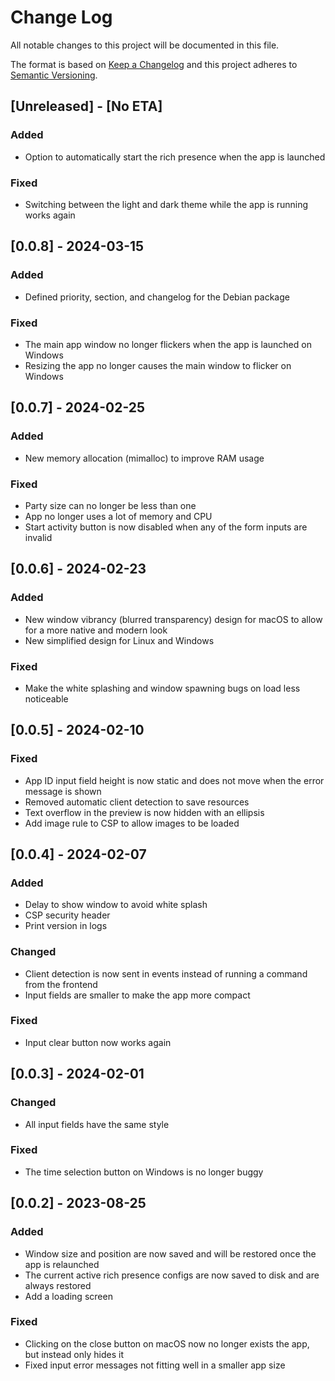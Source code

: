 
# Change Log
All notable changes to this project will be documented in this file.
 
The format is based on [Keep a Changelog](http://keepachangelog.com/)
and this project adheres to [Semantic Versioning](http://semver.org/).

## [Unreleased] - [No ETA]

### Added

- Option to automatically start the rich presence when the app is launched

### Fixed

- Switching between the light and dark theme while the app is running works again

## [0.0.8] - 2024-03-15

### Added

- Defined priority, section, and changelog for the Debian package

### Fixed

- The main app window no longer flickers when the app is launched on Windows
- Resizing the app no longer causes the main window to flicker on Windows

## [0.0.7] - 2024-02-25

### Added

- New memory allocation (mimalloc) to improve RAM usage

### Fixed

- Party size can no longer be less than one
- App no longer uses a lot of memory and CPU
- Start activity button is now disabled when any of the form inputs are invalid

## [0.0.6] - 2024-02-23

### Added

- New window vibrancy (blurred transparency) design for macOS to allow for a more native and modern look
- New simplified design for Linux and Windows

### Fixed

- Make the white splashing and window spawning bugs on load less noticeable

## [0.0.5] - 2024-02-10

### Fixed

- App ID input field height is now static and does not move when the error message is shown
- Removed automatic client detection to save resources
- Text overflow in the preview is now hidden with an ellipsis
- Add image rule to CSP to allow images to be loaded
 
## [0.0.4] - 2024-02-07
 
### Added

- Delay to show window to avoid white splash
- CSP security header
- Print version in logs
 
### Changed

- Client detection is now sent in events instead of running a command from the frontend
- Input fields are smaller to make the app more compact
 
### Fixed
 
- Input clear button now works again
 
## [0.0.3] - 2024-02-01
 
### Changed
  
- All input fields have the same style

### Fixed
 
- The time selection button on Windows is no longer buggy
 
## [0.0.2] - 2023-08-25
 
### Added

- Window size and position are now saved and will be restored once the app is relaunched
- The current active rich presence configs are now saved to disk and are always restored
- Add a loading screen
 
### Fixed
 
- Clicking on the close button on macOS now no longer exists the app, but instead only hides it
- Fixed input error messages not fitting well in a smaller app size